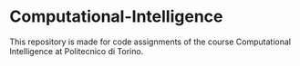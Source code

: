 # Computational-Intelligence
This repository is made for code assignments of the course Computational Intelligence at Politecnico di Torino.

